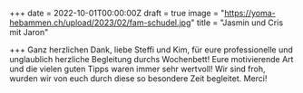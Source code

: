 +++
date = 2022-10-01T00:00:00Z
draft = true
image = "https://yoma-hebammen.ch/upload/2023/02/fam-schudel.jpg"
title = "Jasmin und Cris mit Jaron"

+++
Ganz herzlichen Dank, liebe Steffi und Kim, für eure professionelle und unglaublich herzliche Begleitung durchs Wochenbett! Eure motivierende Art und die vielen guten Tipps waren immer sehr wertvoll! Wir sind froh, wurden wir von euch durch diese so besondere Zeit begleitet. Merci!